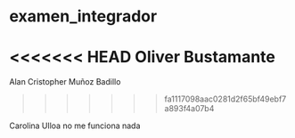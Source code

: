 # examen_integrador

<<<<<<< HEAD
Oliver Bustamante
=================

Alan Cristopher Muñoz Badillo

>>>>>>> fa1117098aac0281d2f65bf49ebf7a893f4a07b4
>>>>>>>
>>>>>>
>>>>>
>>>>
>>>
>>


Carolina Ulloa no me funciona nada
